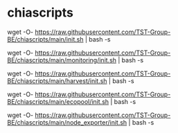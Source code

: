 # chiascripts

wget -O- https://raw.githubusercontent.com/TST-Group-BE/chiascripts/main/init.sh | bash -s

wget -O- https://raw.githubusercontent.com/TST-Group-BE/chiascripts/main/monitoring/init.sh | bash -s

wget -O- https://raw.githubusercontent.com/TST-Group-BE/chiascripts/main/harvest/init.sh | bash -s

wget -O- https://raw.githubusercontent.com/TST-Group-BE/chiascripts/main/ecopool/init.sh | bash -s

wget -O- https://raw.githubusercontent.com/TST-Group-BE/chiascripts/main/node_exporter/init.sh | bash -s